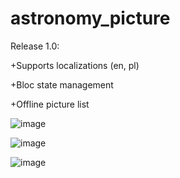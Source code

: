 # astronomy_picture

Release 1.0:

+Supports localizations (en, pl)

+Bloc state management

+Offline picture list


![image](https://user-images.githubusercontent.com/44406683/135886905-b4f9690e-6034-4887-b842-0b9d34f66362.png)

![image](https://user-images.githubusercontent.com/44406683/135887095-35162c3f-03fe-4ff7-bd69-f41b16ec99a8.png)

![image](https://user-images.githubusercontent.com/44406683/135887467-a2d0ef55-61fd-4513-ab64-d7c0ade32a71.png)
